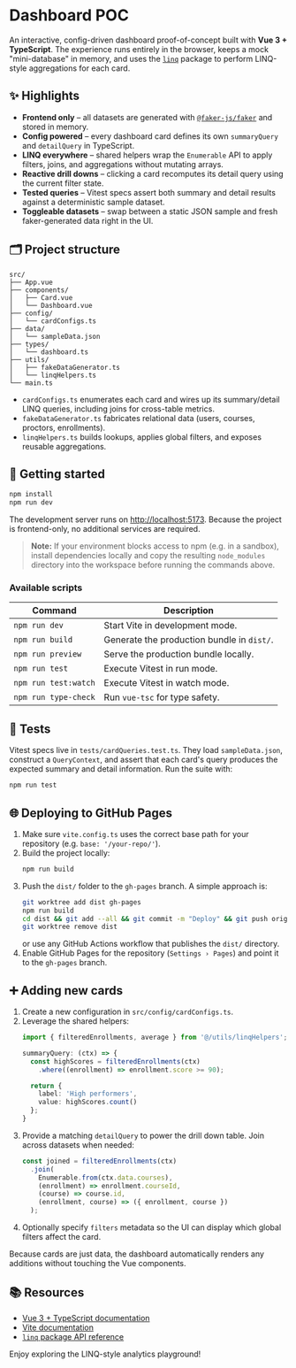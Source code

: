 # Dashboard POC

An interactive, config-driven dashboard proof-of-concept built with **Vue 3 + TypeScript**. The experience runs entirely in the browser, keeps a mock "mini-database" in memory, and uses the [`linq`](https://www.npmjs.com/package/linq) package to perform LINQ-style aggregations for each card.

## ✨ Highlights

- **Frontend only** – all datasets are generated with [`@faker-js/faker`](https://github.com/faker-js/faker) and stored in memory.
- **Config powered** – every dashboard card defines its own `summaryQuery` and `detailQuery` in TypeScript.
- **LINQ everywhere** – shared helpers wrap the `Enumerable` API to apply filters, joins, and aggregations without mutating arrays.
- **Reactive drill downs** – clicking a card recomputes its detail query using the current filter state.
- **Tested queries** – Vitest specs assert both summary and detail results against a deterministic sample dataset.
- **Toggleable datasets** – swap between a static JSON sample and fresh faker-generated data right in the UI.

## 🗂️ Project structure

```
src/
├── App.vue
├── components/
│   ├── Card.vue
│   └── Dashboard.vue
├── config/
│   └── cardConfigs.ts
├── data/
│   └── sampleData.json
├── types/
│   └── dashboard.ts
├── utils/
│   ├── fakeDataGenerator.ts
│   └── linqHelpers.ts
└── main.ts
```

- `cardConfigs.ts` enumerates each card and wires up its summary/detail LINQ queries, including joins for cross-table metrics.
- `fakeDataGenerator.ts` fabricates relational data (users, courses, proctors, enrollments).
- `linqHelpers.ts` builds lookups, applies global filters, and exposes reusable aggregations.

## 🚀 Getting started

```bash
npm install
npm run dev
```

The development server runs on <http://localhost:5173>. Because the project is frontend-only, no additional services are required.

> **Note:** If your environment blocks access to npm (e.g. in a sandbox), install dependencies locally and copy the resulting `node_modules` directory into the workspace before running the commands above.

### Available scripts

| Command | Description |
|---------|-------------|
| `npm run dev` | Start Vite in development mode. |
| `npm run build` | Generate the production bundle in `dist/`. |
| `npm run preview` | Serve the production bundle locally. |
| `npm run test` | Execute Vitest in run mode. |
| `npm run test:watch` | Execute Vitest in watch mode. |
| `npm run type-check` | Run `vue-tsc` for type safety. |

## 🧪 Tests

Vitest specs live in `tests/cardQueries.test.ts`. They load `sampleData.json`, construct a `QueryContext`, and assert that each card's query produces the expected summary and detail information. Run the suite with:

```bash
npm run test
```

## 🌐 Deploying to GitHub Pages

1. Make sure `vite.config.ts` uses the correct base path for your repository (e.g. `base: '/your-repo/'`).
2. Build the project locally:
   ```bash
   npm run build
   ```
3. Push the `dist/` folder to the `gh-pages` branch. A simple approach is:
   ```bash
   git worktree add dist gh-pages
   npm run build
   cd dist && git add --all && git commit -m "Deploy" && git push origin gh-pages
   git worktree remove dist
   ```
   or use any GitHub Actions workflow that publishes the `dist/` directory.
4. Enable GitHub Pages for the repository (`Settings › Pages`) and point it to the `gh-pages` branch.

## ➕ Adding new cards

1. Create a new configuration in `src/config/cardConfigs.ts`.
2. Leverage the shared helpers:
   ```ts
   import { filteredEnrollments, average } from '@/utils/linqHelpers';

   summaryQuery: (ctx) => {
     const highScores = filteredEnrollments(ctx)
       .where((enrollment) => enrollment.score >= 90);

     return {
       label: 'High performers',
       value: highScores.count()
     };
   }
   ```
3. Provide a matching `detailQuery` to power the drill down table. Join across datasets when needed:
   ```ts
   const joined = filteredEnrollments(ctx)
     .join(
       Enumerable.from(ctx.data.courses),
       (enrollment) => enrollment.courseId,
       (course) => course.id,
       (enrollment, course) => ({ enrollment, course })
     );
   ```
4. Optionally specify `filters` metadata so the UI can display which global filters affect the card.

Because cards are just data, the dashboard automatically renders any additions without touching the Vue components.

## 📚 Resources

- [Vue 3 + TypeScript documentation](https://vuejs.org/guide/typescript/overview.html)
- [Vite documentation](https://vitejs.dev/)
- [`linq` package API reference](https://github.com/mihaifm/linq)

Enjoy exploring the LINQ-style analytics playground!
